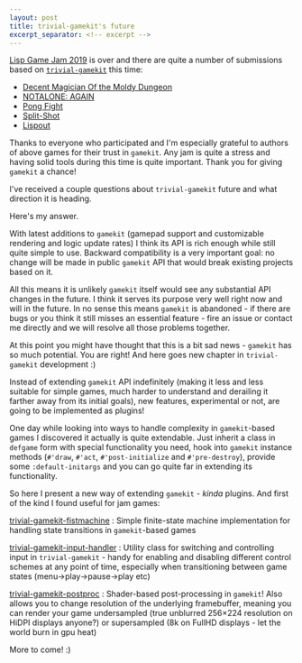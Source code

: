 ```yaml
---
layout: post
title: trivial-gamekit's future
excerpt_separator: <!-- excerpt -->
---
```


[Lisp Game Jam 2019](https://itch.io/jam/lisp-game-jam-2019) is over and there
are quite a number of submissions based on
[`trivial-gamekit`](https://github.com/borodust/trivial-gamekit) this time:
* [Decent Magician Of the Moldy Dungeon](https://itch.io/jam/lisp-game-jam-2019/rate/415397)
* [NOTALONE: AGAIN](https://itch.io/jam/lisp-game-jam-2019/rate/415347)
* [Pong Fight](https://itch.io/jam/lisp-game-jam-2019/rate/413733)
* [Split-Shot](https://itch.io/jam/lisp-game-jam-2019/rate/413829)
* [Lispout](https://itch.io/jam/lisp-game-jam-2019/rate/410429)

Thanks to everyone who participated and I'm especially grateful to authors of
above games for their trust in `gamekit`. Any jam is quite a stress and having
solid tools during this time is quite important. Thank you for giving `gamekit`
a chance!

I've received a couple questions about `trivial-gamekit` future and what
direction it is heading.

Here's my answer.

<!-- excerpt -->

With latest additions to `gamekit` (gamepad support and customizable rendering
and logic update rates) I think its API is rich enough while still quite simple
to use. Backward compatibility is a very important goal: no change will be made
in public `gamekit` API that would break existing projects based on it.

All this means it is unlikely `gamekit` itself would see any substantial API
changes in the future. I think it serves its purpose very well right now and
will in the future. In no sense this means `gamekit` is abandoned - if there are
bugs or you think it still misses an essential feature - fire an issue or
contact me directly and we will resolve all those problems together.

At this point you might have thought that this is a bit sad news - `gamekit` has
so much potential. You are right! And here goes new chapter in `trivial-gamekit`
development :)

Instead of extending `gamekit` API indefinitely (making it less and less
suitable for simple games, much harder to understand and derailing it farther
away from its initial goals), new features, experimental or not, are going to be
implemented as plugins!

One day while looking into ways to handle complexity in `gamekit`-based games I
discovered it actually is quite extendable. Just inherit a class in `defgame`
form with special functionality you need, hook into `gamekit` instance methods
(`#'draw`, `#'act`, `#'post-initialize` and `#'pre-destroy`), provide some
`:default-initargs` and you can go quite far in extending its functionality.

So here I present a new way of extending `gamekit` - _kinda_ plugins. And first
of the kind I found useful for jam games:

[trivial-gamekit-fistmachine](https://github.com/borodust/trivial-gamekit-fistmachine)
: Simple finite-state machine implementation for handling state transitions in
  `gamekit`-based games

[trivial-gamekit-input-handler](https://github.com/borodust/trivial-gamekit-input-handler)
: Utility class for switching and controlling input in `trivial-gamekit` - handy
  for enabling and disabling different control schemes at any point of time,
  especially when transitioning between game states (menu->play->pause->play etc)

[trivial-gamekit-postproc](https://github.com/borodust/trivial-gamekit-postproc)
: Shader-based post-processing in `gamekit`! Also allows you to change
  resolution of the underlying framebuffer, meaning you can render your game
  undersampled (true unblurred 256×224 resolution on HiDPI displays anyone?) or
  supersampled (8k on FullHD displays - let the world burn in gpu heat)

More to come! :)
